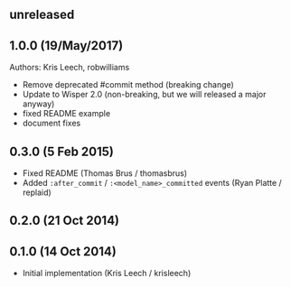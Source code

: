 ## unreleased

## 1.0.0 (19/May/2017)

Authors: Kris Leech, robwilliams

* Remove deprecated #commit method (breaking change)
* Update to Wisper 2.0 (non-breaking, but we will released a major anyway)
* fixed README example
* document fixes 

## 0.3.0 (5 Feb 2015)

* Fixed README (Thomas Brus / thomasbrus)
* Added `:after_commit` / `:<model_name>_committed` events (Ryan Platte / replaid)

## 0.2.0 (21 Oct 2014)

## 0.1.0 (14 Oct 2014)

* Initial implementation (Kris Leech / krisleech)
